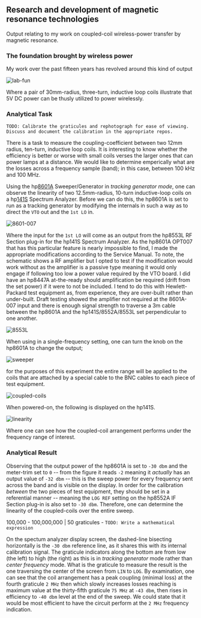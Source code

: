 ## Research and development of magnetic resonance technologies

Output relating to my work on coupled-coil wireless-power transfer by magnetic resonance.

### The foundation brought by wireless power

My work over the past fifteen years has revolved around this kind of output

![lab-fun](/img/lab-fun.jpg)

Where a pair of 30mm-radius, three-turn, inductive loop coils illustrate that 5V DC power can be thusly utilized to power wirelessly.

### Analytical Task

`TODO: Calibrate the graticules and rephotograph for ease of viewing. Discuss and document the calibration in the appropriate repos.`

There is a task to measure the coupling-coefficient between two 12mm radius, ten-turn, inductive loop coils. It is interesting to know whether the efficiency is better or worse with small coils verses the larger ones that can power lamps at a distance. We would like to determine emperically what are the losses across a frequency sample (band); in this case, between 100 kHz and 100 MHz.

Using the hp[8601A](https://github.com/wireless-power-laboratory/hp8601a) Sweeper/Generator in _tracking generator mode_, one can observe the linearity of two 12.5mm-radius, 10-turn inductive-loop coils on a hp[141S](https://github.com/wireless-power-laboratory/hp141s) Spectrum Analyzer. Before we can do this, the hp8601A is set to run as a tracking generator by modifying the internals in such a way as to direct the `VTO` out and the `1st LO` in.

![8601-007](/img/8601-007.jpg)

Where the input for the `1st LO` will come as an output from the hp8553L RF Section plug-in for the hp141S Spectrum Analyzer. As the hp8601A OPT007 that has this particular feature is nearly impossible to find, I made the appropriate modifications according to the Service Manual. To note, the schematic shows a RF amplifier but I opted to test if the modification would work without as the amplifier is a passive type meaning it would only engage if following too low a power value required by the VTO board. I did have an hp8447A at-the-ready should amplification be required (drift from the set power) if it were to not be included. I tend to do this with Hewlett-Packard test equipment as, from experience, they are over-built rather than under-built. Draft testing showed the amplifier not required at the 8601A-007 input and there is enough signal strength to traverse a 3m cable between the hp8601A and the hp141S/8552A/8553L set perpendicular to one another.

![8553L](/img/8553-lo.jpg)

When using in a single-frequency setting, one can turn the knob on the hp8601A to change the output; 

![sweeper](/img/sweeper.jpg)

for the purposes of this experiment the entire range will be applied to the coils that are attached by a special cable to the BNC cables to each piece of test equipment.

![coupled-coils](/img/coupled-coils.jpg)

When powered-on, the following is displayed on the hp141S.

![linearity](/img/linearity.jpg)

Where one can see how the coupled-coil arrangement performs under the frequency range of interest.

### Analytical Result

Observing that the output power of the hp8601A is set to `-30 dbm` and the meter-trim set to `0` -- from the figure it reads `-2` meaning it _actually_ has an output value of `-32 dbm` -- this is the sweep power for every frequency sent across the band and is visible on the display. In order for the calibration _between_ the two pieces of test equipment, they should be set in a referential manner -- meaning the `LOG REF` setting on the hp8552A IF Section plug-in is also set to `-30 dbm`. Therefore, one can determine the linearity of the coupled-coils over the entire sweep.

100,000 - 100,000,000 | 50 graticules - `TODO: Write a mathematical expression`

On the spectum analyzer display screen, the dashed-line bisecting horizontally is the `-30 dbm` reference line, as it shares this with its internal calibration signal. The graticule indicators along the bottom are from low (the left) to high (the right) as this is in _tracking generator_ mode rather than _center frequency_ mode. What is the graticule to measure the result is the one traversing the center of the screen from `LIN` to `LOG`. By examination, one can see that the coil arrangement has a peak coupling (minimal loss) at the fourth graticule `2 MHz` then which slowly increases losses reaching is maximum value at the thirty-fifth graticule `75 MHz` at `-43 dbm`, then rises in efficiency to `-40 dbm` level at the end of the sweep. We could state that it would be most efficient to have the circuit perform at the `2 MHz` frequency indication.
